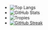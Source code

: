 * ![Top Langs](https://github-readme-stats.vercel.app/api/top-langs/?username=Reim-developer&layout=compact)
* ![GitHub Stats](https://github-readme-stats.vercel.app/api?username=Reim-developer&show_icons=true&count_private=true)
* ![Tropies](https://github-trophies.vercel.app/?username=reim-developer&theme=dark&no-frame=false&no-bg=false&margin-w=4)
* [![GitHub Streak](https://streak-stats.demolab.com?user=Reim-developer&theme=dark&hide_border=true&type=svg)](https://git.io/streak-stats) 
